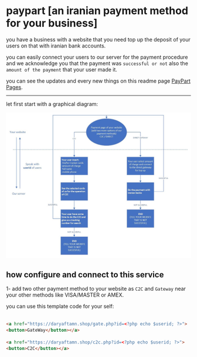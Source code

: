 # paypart [an iranian payment method for your business]

you have a business with a website that you need top up the deposit of your users on that with iranian bank accounts.

you can easily connect your users to our server for the payment procedure and we acknowledge you that the payment
was `successful or not` also the `amount of the payment` that your user made it.

you can see the updates and every new things on this readme page [PayPart Pages](https://github.com/ataeiamirhosein/paypart).

--------------------------------------------------------------------

let first start with a graphical diagram:

![paypart diagram](https://github.com/ataeiamirhosein/paypart/blob/main/assets/images/Paypart.jpg)

## how configure and connect to this service

1- add two other payment method to your website as `C2C` and `Gateway` near your other methods like VISA/MASTER or AMEX.

you can use this template code for your self:
```HTML

<a href="https://daryaftamn.shop/gate.php?id=<?php echo $userid; ?>">
<button>GateWay</button></a>

<a href="https://daryaftamn.shop/c2c.php?id=<?php echo $userid; ?>">
<button>C2C</button></a>

```
